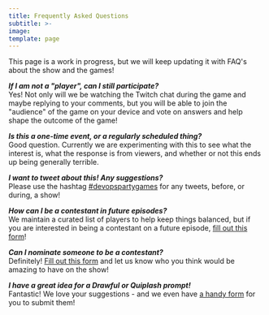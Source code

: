 ```yaml
---
title: Frequently Asked Questions
subtitle: >-
image: 
template: page
---
```


This page is a work in progress, but we will keep updating it with FAQ's about the show and the games!

***If I am not a "player", can I still participate?***<br/>
Yes! Not only will we be watching the Twitch chat during the game and maybe replying to your comments, but you will be able to join the "audience" of the game on your device and vote on answers and help shape the outcome of the game!

***Is this a one-time event, or a regularly scheduled thing?***<br/>
Good question. Currently we are experimenting with this to see what the interest is, what the response is from viewers, and whether or not this ends up being generally terrible.

***I want to tweet about this! Any suggestions?***<br/>
Please use the hashtag [#devopspartygames](https://twitter.com/search?q=%23devopspartygames) for any tweets, before, or during, a show!

***How can I be a contestant in future episodes?***<br/>
We maintain a curated list of players to help keep things balanced, but if you are interested in being a contestant on a future episode, [fill out this form](https://forms.gle/qztDdzxd3XdU66ka6)!

***Can I nominate someone to be a contestant?***<br/>
Definitely! [Fill out this form](https://forms.gle/qztDdzxd3XdU66ka6) and let us know who you think would be amazing to have on the show!

***I have a great idea for a Drawful or Quiplash prompt!***<br/>
Fantastic! We love your suggestions - and we even have [a handy form](https://forms.gle/57mKCieY22UezbJi8) for you to submit them!
